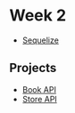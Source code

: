 # Week 2

- [Sequelize](../04-sequelize/README.md)

## Projects

- [Book API](https://github.com/samirm00/express-mysql-template)
- [Store API](https://github.com/samirm00/express-mysql-template)
